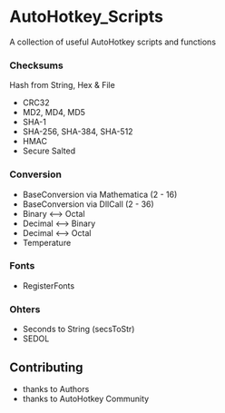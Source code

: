 # AutoHotkey_Scripts
A collection of useful AutoHotkey scripts and functions


### Checksums
Hash from String, Hex & File
* CRC32
* MD2, MD4, MD5
* SHA-1
* SHA-256, SHA-384, SHA-512
* HMAC
* Secure Salted

### Conversion
* BaseConversion via Mathematica (2 - 16)
* BaseConversion via DllCall (2 - 36)
* Binary <--> Octal
* Decimal <--> Binary
* Decimal <--> Octal
* Temperature

### Fonts
* RegisterFonts

### Ohters
* Seconds to String (secsToStr)
* SEDOL


## Contributing
* thanks to Authors
* thanks to AutoHotkey Community